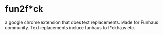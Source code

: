 # fun2f*ck

a google chrome extension that does text replacements. Made for Funhaus community. Text replacements include funhaus to f\*ckhaus etc. 
